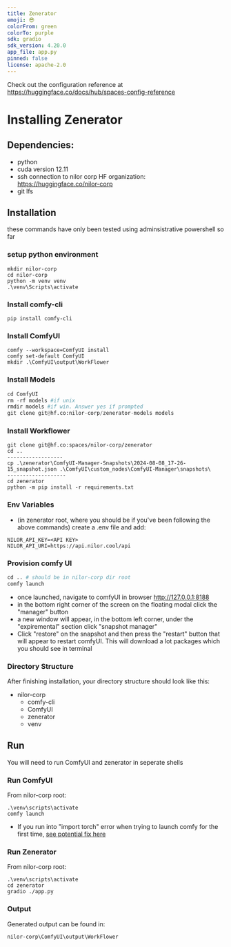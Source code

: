 ```yaml
---
title: Zenerator 
emoji: 😎
colorFrom: green
colorTo: purple
sdk: gradio
sdk_version: 4.20.0
app_file: app.py
pinned: false
license: apache-2.0
---
```


Check out the configuration reference at https://huggingface.co/docs/hub/spaces-config-reference


# Installing Zenerator

## Dependencies:
- python
- cuda version 12.11
- ssh connection to nilor corp HF organization: https://huggingface.co/nilor-corp
- git lfs


## Installation
these commands have only been tested using adminsistrative powershell so far
### setup python environment
```
mkdir nilor-corp
cd nilor-corp
python -m venv venv
.\venv\Scripts\activate
```

### Install comfy-cli
```
pip install comfy-cli
```

### Install ComfyUI
```
comfy --workspace=ComfyUI install
comfy set-default ComfyUI
mkdir .\ComfyUI\output\WorkFlower
```

### Install Models
```py
cd ComfyUI
rm -rf models #if unix
rmdir models #if win. Answer yes if prompted
git clone git@hf.co:nilor-corp/zenerator-models models
```

### Install Workflower
```
git clone git@hf.co:spaces/nilor-corp/zenerator
cd ..
------------------
cp .\zenerator\ComfyUI-Manager-Snapshots\2024-08-08_17-26-15_snapshot.json .\ComfyUI\custom_nodes\ComfyUI-Manager\snapshots\
-------------------
cd zenerator
python -m pip install -r requirements.txt
```

### Env Variables
- (in zenerator root, where you should be if you've been following the above commands) create a .env file and add:
``` 
NILOR_API_KEY=<API KEY>
NILOR_API_URI=https://api.nilor.cool/api
```

### Provision comfy UI

```py
cd .. # should be in nilor-corp dir root
comfy launch
```
- once launched, navigate to comfyUI in browser  http://127.0.0.1:8188
- in the bottom right corner of the screen on the floating modal click the "manager" button
- a new window will appear, in the bottom left corner, under the "expiremental" section click "snapshot manager"
- Click "restore" on the snapshot and then press the "restart" button that will appear to restart comfyUI. This will download a lot packages which you should see in terminal 

### Directory Structure
After finishing installation, your directory structure should look like this:
- nilor-corp
    - comfy-cli
    - ComfyUI
    - zenerator
    - venv

## Run
You will need to run ComfyUI and zenerator in seperate shells

### Run ComfyUI
From nilor-corp root:
```
.\venv\scripts\activate
comfy launch
```
- If you run into "import torch" error when trying to launch comfy for the first time, [see potential fix here](https://github.com/Comfy-Org/comfy-cli/issues/150) 

### Run Zenerator
From nilor-corp root:
```
.\venv\scripts\activate
cd zenerator
gradio ./app.py
```

### Output
Generated output can be found in:
```
nilor-corp\ComfyUI\output\WorkFlower
```

